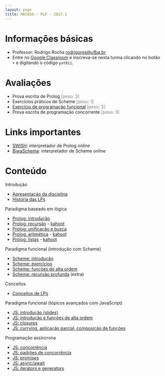 ```yaml
---
layout: page
title: MATA56 - PLP - 2017.1
---
```


# Informações básicas

- Professor: Rodrigo Rocha <rodrigorgs@ufba.br>
- Entre no [Google Classroom](https://classroom.google.com/) e inscreva-se nesta turma clicando no botão `+` e digitando o código `yxt8ii`.

# Avaliações

- Prova escrita de Prolog <span style="color: gray;">\[peso: 3\]</span>
- Exercícios práticos de Scheme <span style="color: gray;">\[peso: 1\]</span>
- [Exercício de programação funcional](trabalho-js-20181) <span style="color: gray;">\[peso: 3\]</span>
- Prova escrita de programação concorrente <span style="color: gray;">\[peso: 3\]</span>

<!-- Tipos de questão:
* qual o resultado desse código / como funciona?
* escreva código segundo essa especificação
  * corrija o código
 -->

# Links importantes

- [SWISH](http://swish.swi-prolog.org/): interpretador de Prolog online
- [BiwaScheme](biwascheme): interpretador de Scheme online

# Conteúdo

Introdução

- [Apresentação da disciplina](disciplina)
- [História das LPs](https://goo.gl/9qSZmy)

Paradigma baseado em lógica

- [Prolog: introdução](aula02-prolog)
- [Prolog: recursão](aula03-prolog-recursao) - [kahoot](https://create.kahoot.it/details/prolog-conceitos/76411391-65da-4134-9f23-cae462725e24)
- [Prolog: unificação e busca](aula04-prolog-busca)
- [Prolog: aritmética](aula05-prolog-aritmetica) - [kahoot](https://create.kahoot.it/details/prolog-unificacao-e-aritmetica/af8c85ae-cedb-40e3-820d-de75b3fbbf9a)
- [Prolog: listas](aula06-prolog-listas) - [kahoot](https://create.kahoot.it/details/prolog-listas/33b33e8f-63df-465d-8116-3fed63a4a0de)

Paradigma funcional (introdução com Scheme)

- [Scheme: introdução](aula08-lisp)
- [Scheme: exercícios](aula09-lisp-ex)
- [Scheme: funções de alta ordem](aula10-lisp-alta-ordem)
- [Scheme: recursão profunda](aula11-lisp-rec-prof) (extra)

Conceitos

- [Conceitos de LPs](http://slides.com/rodrigorgs/conceitos-de-linguagens-de-programacao)

Paradigma funcional (tópicos avançados com JavaScript)

- [JS: introdução (slides)](https://docs.google.com/presentation/d/1tK-mleL0MPsohCff0E8tuxeyijwprZwsIqmIwoy46gA/edit?usp=sharing)
- [JS: introdução e funções de alta ordem](aula12-js-intro)
- [JS: closures](aula13-js-closures)
- [JS: currying, aplicação parcial, composição de funções](aula14-currying)

Programação assíncrona

- [JS: concorrência](aula15-concorrencia)
- [JS: padrões de concorrência](aula16-concorrencia-padroes)
- [JS: promises](aula17-promises)
- [JS: async/await](aula18-async-await)
- [JS: iterators e generators](aulaxx-generators)

<script type="text/javascript">
function desabilitaLinksComecadosPor(prefixo) {
  var links = $('a').filter(function (idx) { return $(this).attr('href').startsWith(prefixo); });
  links.contents().unwrap();  
}
$(document).ready(function () {
  desabilitaLinksComecadosPor('#!');
});
</script>